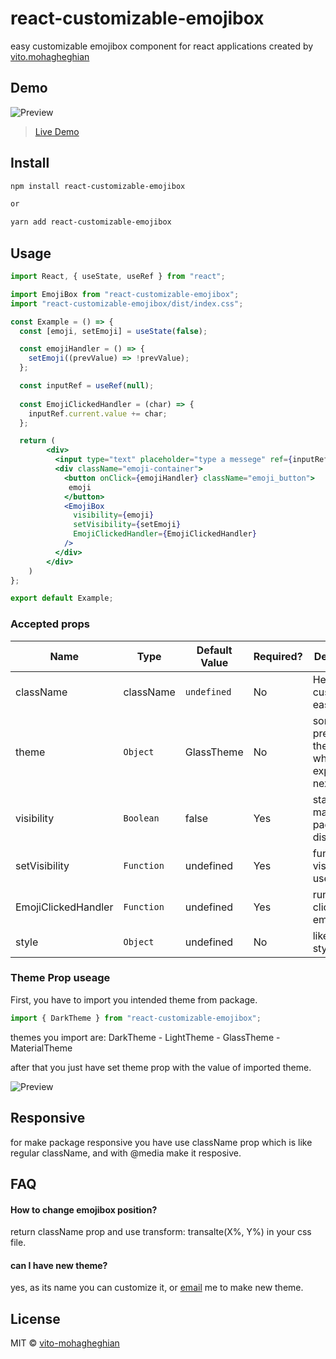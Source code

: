 # react-customizable-emojibox

easy customizable emojibox component for react applications created by [vito.mohagheghian](https://github.com/vito-mohagheghian)

## Demo

![Preview](/preview/preview.gif)  

> [Live Demo](https://google/com)

## Install

```bash
npm install react-customizable-emojibox

or 

yarn add react-customizable-emojibox
```

## Usage

```jsx
import React, { useState, useRef } from "react";

import EmojiBox from "react-customizable-emojibox";
import "react-customizable-emojibox/dist/index.css";  

const Example = () => {
  const [emoji, setEmoji] = useState(false);

  const emojiHandler = () => {
    setEmoji((prevValue) => !prevValue);
  };

  const inputRef = useRef(null);
  
  const EmojiClickedHandler = (char) => {
    inputRef.current.value += char;
  };

  return (
        <div>
          <input type="text" placeholder="type a messege" ref={inputRef} />
          <div className="emoji-container">
            <button onClick={emojiHandler} className="emoji_button">
             emoji
            </button>
            <EmojiBox
              visibility={emoji}
              setVisibility={setEmoji}
              EmojiClickedHandler={EmojiClickedHandler}
            />
          </div>
        </div>
    )
};

export default Example;

```

### Accepted props

| Name                    | Type       | Default Value | Required? | Description                                                                                             |
| ----------------------- | ---------- | ------------- | --------- | -------------------------- |
| className |  className | `undefined` | No | Help you to customize it easily.                   
| theme | `Object` |  GlassTheme | No | some predesigned themes which I explained in next part
| visibility | `Boolean` |  false | Yes | state that manage package display
| setVisibility | `Function` | undefined | Yes | function of visibility useState
| EmojiClickedHandler | `Function` | undefined | Yes | run on clicking emoji
| style | `Object` | undefined  | No | like regular style

### Theme Prop useage

First, you have to import you intended theme from package.

```jsx
import { DarkTheme } from "react-customizable-emojibox";
```

themes you import are:
DarkTheme - LightTheme - GlassTheme - MaterialTheme

after that you just have set theme prop with the value of imported theme.

![Preview](https://images2.imgbox.com/c1/3c/k1OaOAAs_o.png)  

## Responsive

for make package responsive you have use className prop which is like regular className, and with @media make it resposive.


## FAQ

#### How to change emojibox position?

return className prop and use transform: transalte(X%, Y%) in your css file.

#### can I have new theme?

yes, as its name you can customize it, or [email](mailto:vito.mohagheghian@gmail.com) me to make new theme.


## License

MIT © [vito-mohagheghian](https://github.com/vito-mohagheghian)
